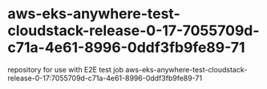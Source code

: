 # aws-eks-anywhere-test-cloudstack-release-0-17-7055709d-c71a-4e61-8996-0ddf3fb9fe89-71
repository for use with E2E test job aws-eks-anywhere-test-cloudstack-release-0-17:7055709d-c71a-4e61-8996-0ddf3fb9fe89-71
